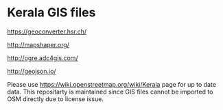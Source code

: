 # Kerala GIS files

https://geoconverter.hsr.ch/

http://mapshaper.org/

http://ogre.adc4gis.com/

http://geojson.io/

Please use https://wiki.openstreetmap.org/wiki/Kerala page for up to date data. 
This repositarty is maintained since GIS files cannot be imported to OSM directly due to license issue. 
